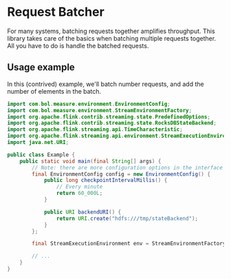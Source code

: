 # Request Batcher

For many systems, batching requests together amplifies throughput. This library takes care of the basics when batching multiple requests together. All you have to do is handle the batched requests.


## Usage example

In this (contrived) example, we'll batch number requests, and add the number of elements in the batch.

````java
import com.bol.measure.environment.EnvironmentConfig;
import com.bol.measure.environment.StreamEnvironmentFactory;
import org.apache.flink.contrib.streaming.state.PredefinedOptions;
import org.apache.flink.contrib.streaming.state.RocksDBStateBackend;
import org.apache.flink.streaming.api.TimeCharacteristic;
import org.apache.flink.streaming.api.environment.StreamExecutionEnvironment;
import java.net.URI;

public class Example {
    public static void main(final String[] args) {
        // Note: there are more configuration options in the interface (and you can change the environment as well)
        final EnvironmentConfig config = new EnvironmentConfig() {
            public long checkpointIntervalMillis() {
                // Every minute
                return 60_000L;
            }

            public URI backendURI() {
                return URI.create("hdfs:///tmp/stateBackend");
            }
        };

        final StreamExecutionEnvironment env = StreamEnvironmentFactory.create(config);

        // ...
    }
}
````


